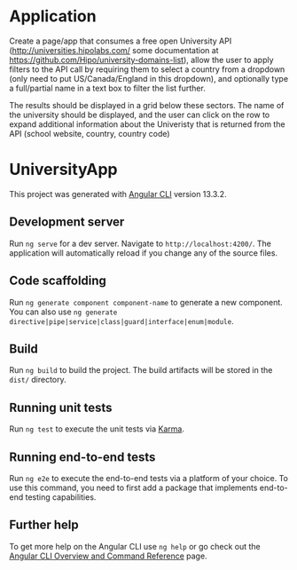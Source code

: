 # Application
Create a page/app that consumes a free open University API (http://universities.hipolabs.com/ some documentation at https://github.com/Hipo/university-domains-list), allow the user to apply filters to the API call by requiring them to select a country from a dropdown (only need to put US/Canada/England in this dropdown), and optionally type a full/partial name in a text box to filter the list further.

The results should be displayed in a grid below these sectors. The name of the university should be displayed, and the user can click on the row to expand additional information about the Univeristy that is returned from the API (school website, country, country code)

# UniversityApp

This project was generated with [Angular CLI](https://github.com/angular/angular-cli) version 13.3.2.

## Development server

Run `ng serve` for a dev server. Navigate to `http://localhost:4200/`. The application will automatically reload if you change any of the source files.

## Code scaffolding

Run `ng generate component component-name` to generate a new component. You can also use `ng generate directive|pipe|service|class|guard|interface|enum|module`.

## Build

Run `ng build` to build the project. The build artifacts will be stored in the `dist/` directory.

## Running unit tests

Run `ng test` to execute the unit tests via [Karma](https://karma-runner.github.io).

## Running end-to-end tests

Run `ng e2e` to execute the end-to-end tests via a platform of your choice. To use this command, you need to first add a package that implements end-to-end testing capabilities.

## Further help

To get more help on the Angular CLI use `ng help` or go check out the [Angular CLI Overview and Command Reference](https://angular.io/cli) page.
